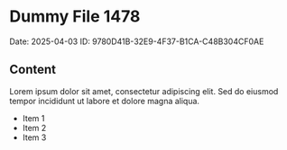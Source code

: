 # Dummy File 1478

Date: 2025-04-03
ID: 9780D41B-32E9-4F37-B1CA-C48B304CF0AE

## Content

Lorem ipsum dolor sit amet, consectetur adipiscing elit.
Sed do eiusmod tempor incididunt ut labore et dolore magna aliqua.

* Item 1
* Item 2
* Item 3

